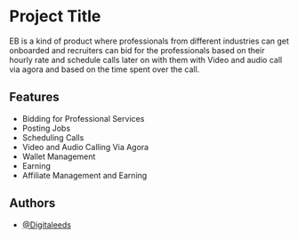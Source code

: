 
# Project Title

EB is a kind of product where professionals from different industries can get onboarded and recruiters can bid for the professionals based on their hourly rate and schedule calls later on with them with Video and audio call via agora and based on the time spent over the call.


## Features

- Bidding for Professional Services
- Posting Jobs
- Scheduling Calls
- Video and Audio Calling Via Agora
- Wallet Management
- Earning
- Affiliate Management and Earning


## Authors

- [@Digitaleeds](https://www.github.com/octokatherine)

